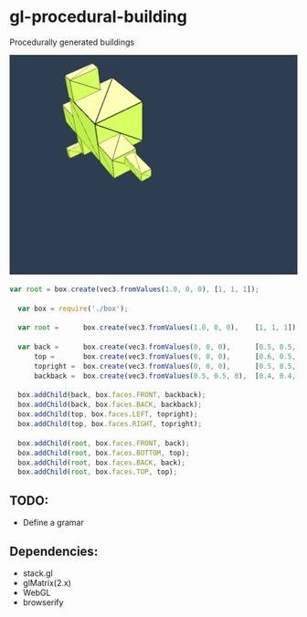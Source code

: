 # gl-procedural-building
Procedurally generated buildings

![](https://github.com/jspdown/gl-procedural-building/blob/master/images/step1.png)


```javascript
var root = box.create(vec3.fromValues(1.0, 0, 0), [1, 1, 1]);

  var box = require('./box');

  var root =      box.create(vec3.fromValues(1.0, 0, 0),    [1, 1, 1]);

  var back =      box.create(vec3.fromValues(0, 0, 0),      [0.5, 0.5, 0.5]),
      top =       box.create(vec3.fromValues(0, 0, 0),      [0.6, 0.5, 0.2]),
      topright =  box.create(vec3.fromValues(0, 0, 0),      [0.5, 0.5, 0.5]),
      backback =  box.create(vec3.fromValues(0.5, 0.5, 0),  [0.4, 0.4, 1]);
    
  box.addChild(back, box.faces.FRONT, backback);  
  box.addChild(back, box.faces.BACK, backback);  
  box.addChild(top, box.faces.LEFT, topright);
  box.addChild(top, box.faces.RIGHT, topright);

  box.addChild(root, box.faces.FRONT, back);
  box.addChild(root, box.faces.BOTTOM, top);
  box.addChild(root, box.faces.BACK, back);
  box.addChild(root, box.faces.TOP, top);
```

## TODO:

- Define a gramar

## Dependencies:
 
- stack.gl
- glMatrix(2.x) 
- WebGL
- browserify
